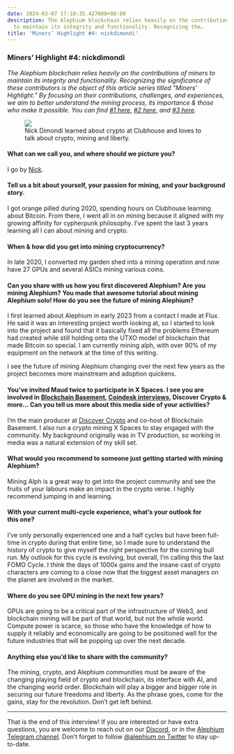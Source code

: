 ```yaml
---
date: 2024-03-07 17:10:35.427000+00:00
description: The Alephium blockchain relies heavily on the contributions of miners
  to maintain its integrity and functionality. Recognizing the…
title: 'Miners’ Highlight #4: nickdimondi'
---
```


### Miners’ Highlight \#4: nickdimondi

_The Alephium blockchain relies heavily on the contributions of miners to maintain its integrity and functionality. Recognizing the significance of these contributors is the object of this article series titled “Miners’ Highlight.” By focusing on their contributions, challenges, and experiences, we aim to better understand the mining process, its importance & those who make it possible. You can find_ <a href="https://medium.com/@alephium/miners-highlight-1-cedric-crispin-c4ed456f6d10" class="markup--anchor markup--p-anchor" data-href="https://medium.com/@alephium/miners-highlight-1-cedric-crispin-c4ed456f6d10" rel="noopener" target="_blank"><em>#1 here</em></a>, <a href="https://medium.com/@alephium/miners-highlight-1-jake-aka-hiram-abiff-a8833307f316" class="markup--anchor markup--p-anchor" data-href="https://medium.com/@alephium/miners-highlight-1-jake-aka-hiram-abiff-a8833307f316" rel="noopener" target="_blank"><em>#2 here</em></a>, _and_ <a href="https://medium.com/@alephium/miners-highlight-3-bokiko-7b2a22ea0253" class="markup--anchor markup--p-anchor" data-href="https://medium.com/@alephium/miners-highlight-3-bokiko-7b2a22ea0253" target="_blank"><em>#3 here</em></a>_._

<figure id="6f47" class="graf graf--figure graf-after--p">
<img src="https://cdn-images-1.medium.com/max/800/1*nhLsCNoiro18-F9pMO0-5g.png" class="graf-image" data-image-id="1*nhLsCNoiro18-F9pMO0-5g.png" data-width="960" data-height="1280" data-is-featured="true" />
<figcaption>Nick Dimondi learned about crypto at Clubhouse and loves to talk about crypto, mining and liberty.</figcaption>
</figure>

#### What can we call you, and where should we picture you?

I go by <a href="https://twitter.com/NickDimondi" class="markup--anchor markup--p-anchor" data-href="https://twitter.com/NickDimondi" rel="noopener" target="_blank">Nick</a>.

#### Tell us a bit about yourself, your passion for mining, and your background story.

I got orange pilled during 2020, spending hours on Clubhouse learning about Bitcoin. From there, I went all in on mining because it aligned with my growing affinity for cypherpunk philosophy. I’ve spent the last 3 years learning all I can about mining and crypto.

#### When & how did you get into mining cryptocurrency?

In late 2020, I converted my garden shed into a mining operation and now have 27 GPUs and several ASICs mining various coins.

#### Can you share with us how you first discovered Alephium? Are you mining Alephium? You made that awesome tutorial about mining Alephium solo! How do you see the future of mining Alephium?

I first learned about Alephium in early 2023 from a contact I made at Flux. He said it was an interesting project worth looking at, so I started to look into the project and found that it basically fixed all the problems Ethereum had created while still holding onto the UTXO model of blockchain that made Bitcoin so special. I am currently mining alph, with over 90% of my equipment on the network at the time of this writing.

I see the future of mining Alephium changing over the next few years as the project becomes more mainstream and adoption quickens.

#### You’ve invited Maud twice to participate in X Spaces. I see you are involved in <a href="https://www.youtube.com/channel/UCB8sMtMOYVY_m6jYZcnQdUA" class="markup--anchor markup--h4-anchor" data-href="https://www.youtube.com/channel/UCB8sMtMOYVY_m6jYZcnQdUA" rel="noopener" target="_blank">Blockchain Basement</a>, <a href="https://www.coindesk.com/tag/nick-dimondi/" class="markup--anchor markup--h4-anchor" data-href="https://www.coindesk.com/tag/nick-dimondi/" rel="noopener" target="_blank">Coindesk interviews,</a> Discover Crypto & more… Can you tell us more about this media side of your activities?

I’m the main producer at <a href="https://www.youtube.com/@DiscoverCrypto_" class="markup--anchor markup--p-anchor" data-href="https://www.youtube.com/@DiscoverCrypto_" rel="noopener" target="_blank">Discover Crypto</a> and co-host of Blockchain Basement. I also run a crypto mining X Spaces to stay engaged with the community. My background originally was in TV production, so working in media was a natural extension of my skill set.

#### What would you recommend to someone just getting started with mining Alephium?

Mining Alph is a great way to get into the project community and see the fruits of your labours make an impact in the crypto verse. I highly recommend jumping in and learning.

#### With your current multi-cycle experience, what’s your outlook for this one?

I’ve only personally experienced one and a half cycles but have been full-time in crypto during that entire time, so I made sure to understand the history of crypto to give myself the right perspective for the coming bull run. My outlook for this cycle is evolving, but overall, I’m calling this the last FOMO Cycle. I think the days of 1000x gains and the insane cast of crypto characters are coming to a close now that the biggest asset managers on the planet are involved in the market.

#### Where do you see GPU mining in the next few years?

GPUs are going to be a critical part of the infrastructure of Web3, and blockchain mining will be part of that world, but not the whole world. Compute power is scarce, so those who have the knowledge of how to supply it reliably and economically are going to be positioned well for the future industries that will be popping up over the next decade.

#### Anything else you’d like to share with the community?

The mining, crypto, and Alephium communities must be aware of the changing playing field of crypto and blockchain, its interface with AI, and the changing world order. Blockchain will play a bigger and bigger role in securing our future freedoms and liberty. As the phrase goes, come for the gains, stay for the revolution. Don’t get left behind.

---

That is the end of this interview! If you are interested or have extra questions, you are welcome to reach out on our <a href="http://alephium.org/discord" class="markup--anchor markup--p-anchor" data-href="http://alephium.org/discord" rel="noopener ugc nofollow noopener" target="_blank">Discord</a>, or in the <a href="https://t.me/alephiumgroup" class="markup--anchor markup--p-anchor" data-href="https://t.me/alephiumgroup" rel="noopener ugc nofollow noopener" target="_blank">Alephium Telegram channel</a>. Don’t forget to follow <a href="https://twitter.com/alephium" class="markup--anchor markup--p-anchor" data-href="https://twitter.com/alephium" rel="noopener ugc nofollow noopener" target="_blank">@alephium on Twitter</a> to stay up-to-date.
